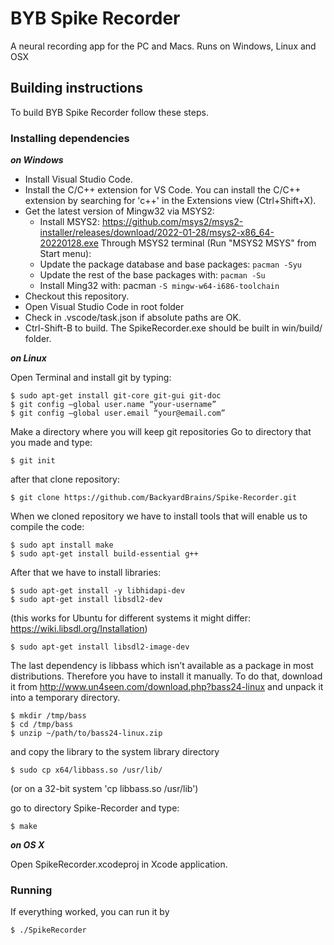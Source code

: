 BYB Spike Recorder
===================

A neural recording app for the PC and Macs.  Runs on Windows, Linux and OSX


Building instructions
------------------------

To build BYB Spike Recorder follow these steps.

### Installing dependencies

***on Windows***

- Install Visual Studio Code.
- Install the C/C++ extension for VS Code. You can install the C/C++ extension by searching for 'c++' in the Extensions view (Ctrl+Shift+X).
- Get the latest version of Mingw32 via MSYS2:
  - Install MSYS2: https://github.com/msys2/msys2-installer/releases/download/2022-01-28/msys2-x86_64-20220128.exe
  Through MSYS2 terminal (Run "MSYS2 MSYS" from Start menu):
  - Update the package database and base packages: ```pacman -Syu```
  - Update the rest of the base packages with: ```pacman -Su```
  - Install Ming32 with: pacman ```-S mingw-w64-i686-toolchain```
- Checkout this repository.
- Open Visual Studio Code in root folder
- Check in .vscode/task.json if absolute paths are OK.
- Ctrl-Shift-B to build. The SpikeRecorder.exe should be built in win/build/ folder.

***on Linux***

Open Terminal and install git by typing:
```
$ sudo apt-get install git-core git-gui git-doc
$ git config –global user.name “your-username”
$ git config –global user.email “your@email.com”
```
Make a directory where you will keep git repositories
Go to directory that you made and type:
```
$ git init
```
after that clone repository:
```
$ git clone https://github.com/BackyardBrains/Spike-Recorder.git
```
When we cloned repository we have to install tools that will enable us to compile the code:
```
$ sudo apt install make
$ sudo apt-get install build-essential g++
```
After that we have to install libraries:
```
$ sudo apt-get install -y libhidapi-dev
$ sudo apt-get install libsdl2-dev
```
(this works for Ubuntu for different systems it might differ: https://wiki.libsdl.org/Installation)
```
$ sudo apt-get install libsdl2-image-dev
```

The last dependency is libbass which isn’t available as a package in most distributions. Therefore you have to install it manually. To do that, download it from
http://www.un4seen.com/download.php?bass24-linux
and unpack it into a temporary directory.
```
$ mkdir /tmp/bass
$ cd /tmp/bass
$ unzip ~/path/to/bass24-linux.zip
```
and copy the library to the system library directory
```
$ sudo cp x64/libbass.so /usr/lib/
```
(or on a 32-bit system 'cp libbass.so /usr/lib')

go to directory Spike-Recorder and type:
```
$ make
```


***on OS X***

Open SpikeRecorder.xcodeproj in Xcode application.


### Running

If everything worked, you can run it by

```
$ ./SpikeRecorder
```
